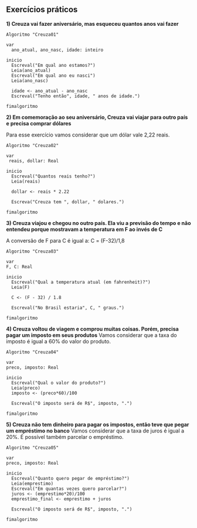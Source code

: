 ## Exercícios práticos

**1) Creuza vai fazer aniversário, mas esqueceu quantos anos vai fazer**
```
Algoritmo "Creuza01"

var
  ano_atual, ano_nasc, idade: inteiro
  
inicio
  Escreval("Em qual ano estamos?")
  Leia(ano_atual)
  Escreval("Em qual ano eu nasci")
  Leia(ano_nasc)
  
  idade <- ano_atual - ano_nasc
  Escreval("Tenho então", idade, " anos de idade.")
  
fimalgoritmo
```

**2) Em comemoração ao seu aniversário, Creuza vai viajar para outro país e precisa comprar dólares**

Para esse exercício vamos considerar que um dólar vale 2,22 reais.
```
Algoritmo "Creuza02"

var
 reais, dollar: Real
 
inicio
  Escreval("Quantos reais tenho?")
  Leia(reais)
  
  dollar <- reais * 2.22
  
  Escreva("Creuza tem ", dollar, " dolares.")
  
fimalgoritmo
```


**3) Creuza viajou e chegou no outro país. Ela viu a previsão do tempo e não entendeu porque mostravam a temperatura em F ao invés de C**

A conversão de F para C é igual a: C = (F-32)/1,8

```
Algoritmo "Creuza03"

var
F, C: Real
 
inicio
  Escreval("Qual a temperatura atual (em fahrenheit)?")
  Leia(F)
  
  C <- (F - 32) / 1.8
  
  Escreval("No Brasil estaria", C, " graus.")
  
fimalgoritmo
```

**4) Creuza voltou de viagem e comprou muitas coisas. Porém, precisa pagar um imposto em seus produtos**
Vamos considerar que a taxa do imposto é igual a 60% do valor do produto.

```
Algoritmo "Creuza04"

var
preco, imposto: Real
 
inicio
  Escreval("Qual o valor do produto?")
  Leia(preco) 
  imposto <- (preco*60)/100
  
  Escreval("O imposto será de R$", imposto, ".")
  
fimalgoritmo
```

**5) Creuza não tem dinheiro para pagar os impostos, então teve que pegar um empréstimo no banco**
Vamos considerar que a taxa de juros é igual a 20%. É possível também parcelar o empréstimo.

```
Algoritmo "Creuza05"

var
preco, imposto: Real
 
inicio
  Escreval("Quanto quero pegar de empréstimo?")
  Leia(emprestimo)
  Escreval("Em quantas vezes quero parcelar?")
  juros <- (emprestimo*20)/100
  emprestimo_final <- emprestimo + juros
  
  Escreval("O imposto será de R$", imposto, ".")
  
fimalgoritmo
```
